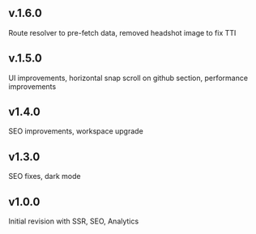 ## v.1.6.0
Route resolver to pre-fetch data, removed headshot image to fix TTI      

## v.1.5.0
UI improvements, horizontal snap scroll on github section, performance improvements    

## v1.4.0
SEO improvements, workspace upgrade  

## v1.3.0
SEO fixes, dark mode  

## v1.0.0
Initial revision with SSR, SEO, Analytics  
